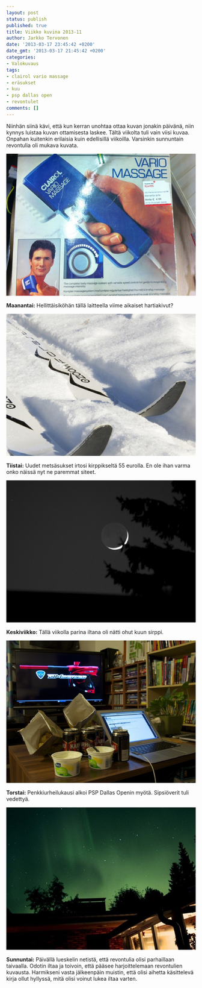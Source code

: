 ```yaml
---
layout: post
status: publish
published: true
title: Viikko kuvina 2013-11
author: Jarkko Tervonen
date: '2013-03-17 23:45:42 +0200'
date_gmt: '2013-03-17 21:45:42 +0200'
categories:
- Valokuvaus
tags:
- clairol vario massage
- eräsukset
- kuu
- psp dallas open
- revontulet
comments: []
---
```

Niinhän siinä kävi, että kun kerran unohtaa ottaa kuvan jonakin päivänä, niin kynnys luistaa kuvan ottamisesta laskee. Tältä viikolta tuli vain viisi kuvaa. Onpahan kuitenkin erilaisia kuin edellisillä viikoilla. Varsinkin sunnuntain revontulia oli mukava kuvata.

<amp-img alt="Viikko kuvina 2013-11 - Maanantai" src="/assets/img/posts/2013-11-ma.jpg" layout="responsive" width="4" height="3">
  <noscript><img alt="Viikko kuvina 2013-11 - Maanantai" src="/assets/img/posts/2013-11-ma.jpg" /></noscript>
</amp-img>

__Maanantai:__ Hellittäisiköhän tällä laitteella viime aikaiset hartiakivut?

<amp-img alt="Viikko kuvina 2013-11 - Tiistai" src="/assets/img/posts/2013-11-ti.jpg" layout="responsive" width="4" height="3">
  <noscript><img alt="Viikko kuvina 2013-11 - Tiistai" src="/assets/img/posts/2013-11-ti.jpg" /></noscript>
</amp-img>

__Tiistai:__ Uudet metsäsukset irtosi kirppikseltä 55 eurolla. En ole ihan varma onko näissä nyt ne paremmat siteet.

<amp-img alt="Viikko kuvina 2013-11 - Keskiviikko" src="/assets/img/posts/2013-11-ke.jpg" layout="responsive" width="4" height="3">
  <noscript><img alt="Viikko kuvina 2013-11 - Keskiviikko" src="/assets/img/posts/2013-11-ke.jpg" /></noscript>
</amp-img>

__Keskiviikko:__ Tällä viikolla parina iltana oli nätti ohut kuun sirppi.

<amp-img alt="Viikko kuvina 2013-11 - Torstai" src="/assets/img/posts/2013-11-to.jpg" layout="responsive" width="4" height="3">
  <noscript><img alt="Viikko kuvina 2013-11 - Torstai" src="/assets/img/posts/2013-11-to.jpg" /></noscript>
</amp-img>

__Torstai:__ Penkkiurheilukausi alkoi PSP Dallas Openin myötä. Sipsiöverit tuli vedettyä.

<amp-img alt="Viikko kuvina 2013-11 - Sunnuntai" src="/assets/img/posts/2013-10-02-revontulet-kempele.jpg" layout="responsive" width="4" height="3">
  <noscript><img alt="Viikko kuvina 2013-11 - Sunnuntai" src="/assets/img/posts/2013-10-02-revontulet-kempele.jpg" /></noscript>
</amp-img>

__Sunnuntai:__ Päivällä lueskelin netistä, että revontulia olisi parhaillaan taivaalla. Odotin iltaa ja toivoin, että pääsee harjoittelemaan revontulien kuvausta. Harmikseni vasta jälkeenpäin muistin, että olisi aihetta käsittelevä kirja ollut hyllyssä, mitä olisi voinut lukea iltaa varten.
